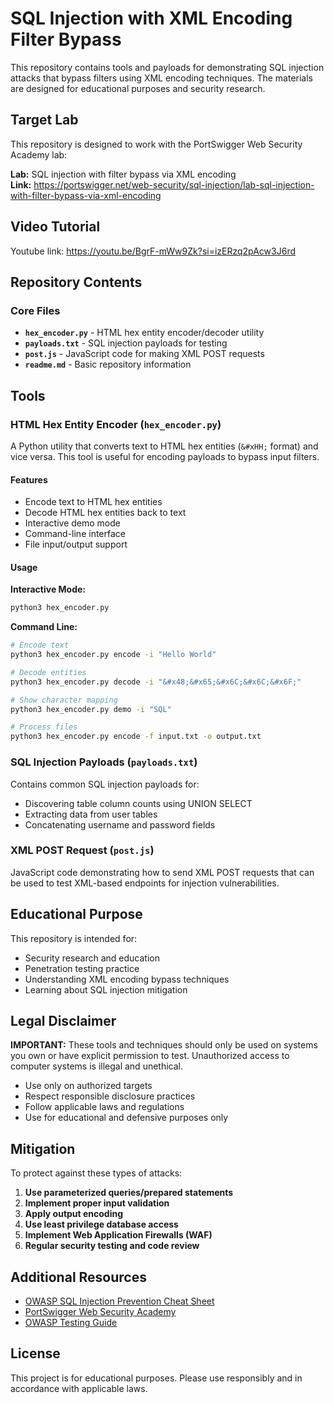 # SQL Injection with XML Encoding Filter Bypass

This repository contains tools and payloads for demonstrating SQL injection attacks that bypass filters using XML encoding techniques. The materials are designed for educational purposes and security research.

## Target Lab

This repository is designed to work with the PortSwigger Web Security Academy lab:

**Lab:** SQL injection with filter bypass via XML encoding  
**Link:** https://portswigger.net/web-security/sql-injection/lab-sql-injection-with-filter-bypass-via-xml-encoding

## Video Tutorial

Youtube link: https://youtu.be/BgrF-mWw9Zk?si=izERzq2pAcw3J6rd

## Repository Contents

### Core Files

- **`hex_encoder.py`** - HTML hex entity encoder/decoder utility
- **`payloads.txt`** - SQL injection payloads for testing
- **`post.js`** - JavaScript code for making XML POST requests
- **`readme.md`** - Basic repository information

## Tools

### HTML Hex Entity Encoder (`hex_encoder.py`)

A Python utility that converts text to HTML hex entities (`&#xHH;` format) and vice versa. This tool is useful for encoding payloads to bypass input filters.

#### Features
- Encode text to HTML hex entities
- Decode HTML hex entities back to text
- Interactive demo mode
- Command-line interface
- File input/output support

#### Usage

**Interactive Mode:**
```bash
python3 hex_encoder.py
```

**Command Line:**
```bash
# Encode text
python3 hex_encoder.py encode -i "Hello World"

# Decode entities
python3 hex_encoder.py decode -i "&#x48;&#x65;&#x6C;&#x6C;&#x6F;"

# Show character mapping
python3 hex_encoder.py demo -i "SQL"

# Process files
python3 hex_encoder.py encode -f input.txt -o output.txt
```

### SQL Injection Payloads (`payloads.txt`)

Contains common SQL injection payloads for:
- Discovering table column counts using UNION SELECT
- Extracting data from user tables
- Concatenating username and password fields

### XML POST Request (`post.js`)

JavaScript code demonstrating how to send XML POST requests that can be used to test XML-based endpoints for injection vulnerabilities.

## Educational Purpose

This repository is intended for:
- Security research and education
- Penetration testing practice
- Understanding XML encoding bypass techniques
- Learning about SQL injection mitigation

## Legal Disclaimer

**IMPORTANT:** These tools and techniques should only be used on systems you own or have explicit permission to test. Unauthorized access to computer systems is illegal and unethical.

- Use only on authorized targets
- Respect responsible disclosure practices
- Follow applicable laws and regulations
- Use for educational and defensive purposes only

## Mitigation

To protect against these types of attacks:

1. **Use parameterized queries/prepared statements**
2. **Implement proper input validation**
3. **Apply output encoding**
4. **Use least privilege database access**
5. **Implement Web Application Firewalls (WAF)**
6. **Regular security testing and code review**

## Additional Resources

- [OWASP SQL Injection Prevention Cheat Sheet](https://cheatsheetseries.owasp.org/cheatsheets/SQL_Injection_Prevention_Cheat_Sheet.html)
- [PortSwigger Web Security Academy](https://portswigger.net/web-security)
- [OWASP Testing Guide](https://owasp.org/www-project-web-security-testing-guide/)


## License

This project is for educational purposes. Please use responsibly and in accordance with applicable laws.
